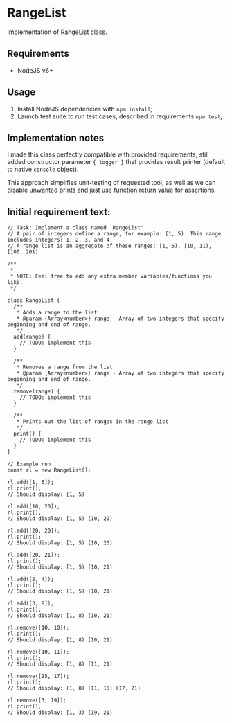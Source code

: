 # RangeList

Implementation of RangeList class.

## Requirements

+ NodeJS v6+

## Usage

1. Install NodeJS dependencies with `npm install`;
2. Launch test suite to run test cases, described in requirements `npm test`;

## Implementation notes

I made this class perfectly compatible with provided requirements, still added constructor parameter `{ logger }` that provides result printer (default to native `console` object). 

This approach simplifies unit-testing of requested tool, as well as we can disable unwanted prints and just use function return value for assertions.

## Initial requirement text:

```
// Task: Implement a class named 'RangeList'
// A pair of integers define a range, for example: [1, 5). This range includes integers: 1, 2, 3, and 4.
// A range list is an aggregate of these ranges: [1, 5), [10, 11), [100, 201)

/**
 * 
 * NOTE: Feel free to add any extra member variables/functions you like.
 */

class RangeList {
  /**
   * Adds a range to the list
   * @param {Array<number>} range - Array of two integers that specify beginning and end of range.
   */
  add(range) {
    // TODO: implement this
  }

  /**
   * Removes a range from the list
   * @param {Array<number>} range - Array of two integers that specify beginning and end of range.
   */
  remove(range) {
    // TODO: implement this
  }

  /**
   * Prints out the list of ranges in the range list
   */
  print() {
    // TODO: implement this
  }
}

// Example run
const rl = new RangeList();

rl.add([1, 5]);
rl.print();
// Should display: [1, 5)

rl.add([10, 20]);
rl.print();
// Should display: [1, 5) [10, 20)

rl.add([20, 20]);
rl.print();
// Should display: [1, 5) [10, 20)

rl.add([20, 21]);
rl.print();
// Should display: [1, 5) [10, 21)

rl.add([2, 4]);
rl.print();
// Should display: [1, 5) [10, 21)

rl.add([3, 8]);
rl.print();
// Should display: [1, 8) [10, 21)

rl.remove([10, 10]);
rl.print();
// Should display: [1, 8) [10, 21)

rl.remove([10, 11]);
rl.print();
// Should display: [1, 8) [11, 21)

rl.remove([15, 17]);
rl.print();
// Should display: [1, 8) [11, 15) [17, 21)

rl.remove([3, 19]);
rl.print();
// Should display: [1, 3) [19, 21)
```

